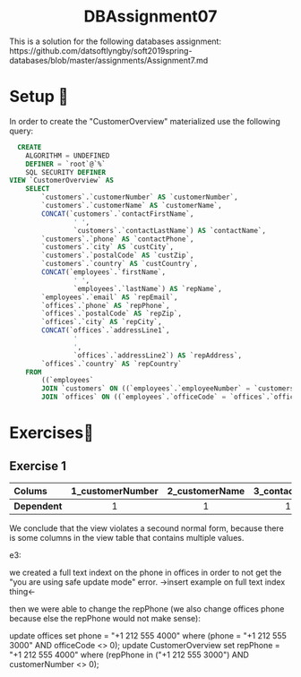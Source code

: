 <h1 align="center">DBAssignment07</h1>

<p>This is a solution for the following databases assignment: https://github.com/datsoftlyngby/soft2019spring-databases/blob/master/assignments/Assignment7.md</p>

<h1>Setup <g-emoji class="g-emoji" alias="checkered_flag" fallback-src="https://github.githubassets.com/images/icons/emoji/unicode/1f3c1.png">🏁</g-emoji></h1>

<p>In order to create the "CustomerOverview" materialized use the following query:</p>
  
```sql
  CREATE 
    ALGORITHM = UNDEFINED 
    DEFINER = `root`@`%` 
    SQL SECURITY DEFINER
VIEW `CustomerOverview` AS
    SELECT 
        `customers`.`customerNumber` AS `customerNumber`,
        `customers`.`customerName` AS `customerName`,
        CONCAT(`customers`.`contactFirstName`,
                ' ',
                `customers`.`contactLastName`) AS `contactName`,
        `customers`.`phone` AS `contactPhone`,
        `customers`.`city` AS `custCity`,
        `customers`.`postalCode` AS `custZip`,
        `customers`.`country` AS `custCountry`,
        CONCAT(`employees`.`firstName`,
                ' ',
                `employees`.`lastName`) AS `repName`,
        `employees`.`email` AS `repEmail`,
        `offices`.`phone` AS `repPhone`,
        `offices`.`postalCode` AS `repZip`,
        `offices`.`city` AS `repCity`,
        CONCAT(`offices`.`addressLine1`,
                '
                ',
                `offices`.`addressLine2`) AS `repAddress`,
        `offices`.`country` AS `repCountry`
    FROM
        ((`employees`
        JOIN `customers` ON ((`employees`.`employeeNumber` = `customers`.`salesRepEmployeeNumber`)))
        JOIN `offices` ON ((`employees`.`officeCode` = `offices`.`officeCode`)))
```
<h1>Exercises<g-emoji class="g-emoji" alias="page_with_curl" fallback-src="https://github.githubassets.com/images/icons/emoji/unicode/1f4c3.png">📃</g-emoji></h1>

<h2>Exercise 1</h2>


 <table>
<thead>
<tr>
<th align="left">Colums</th>
<th align="center">1_customerNumber</th>
<th align="center">2_customerName</th>
<th align="center">3_contactName</th>
<th align="center">4_contactPhone</th>
<th align="center">5_custCity</th>
<th align="center">6_custZip</th>
<th align="center">7_custCountry</th>
 <th align="center">8_repName</th>
 <th align="center">9_repEmail</th>
 <th align="center">10_repPhone</th>
 <th align="center">10_repZip</th>
 <th align="center">11_repCity</th>
 <th align="center">12_repAddress</th>
 <th align="center">13_repCountry</th>
</tr>
</thead>
<tbody>
<tr>
<td align="left"><strong>Dependent</strong></td>
<td align="center">1</td>
<td align="center">1</td>
<td align="center">1</td>
<td align="center">1</td>
<td align="center">1</td>
<td align="center">1</td>
<td align="center">1</td>
<td align="center">1</td>
<td align="center">8</td>
<td align="center">8</td>
<td align="center">10</td>
<td align="center">11</td>
<td align="center">8</td>
<td align="center">8</td>

</tr>
</tbody>
</table>

<p>We conclude that the view violates a secound normal form, because there is some columns in the view table that contains multiple values.</p>


e3:

we created a full text indext on the phone in offices in order to not get the "you are using safe update mode" error.
->insert example on full text index thing<-
  
  then we were able to change the repPhone (we also change offices phone because else the repPhone would not make sense):
  
  update offices set phone = "+1 212 555 4000" where (phone = "+1 212 555 3000" AND officeCode <> 0);
update CustomerOverview set repPhone = "+1 212 555 4000" where (repPhone in ("+1 212 555 3000") AND customerNumber <> 0);
  
